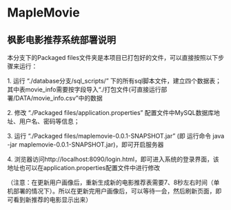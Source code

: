 # MapleMovie
## 枫影电影推荐系统部署说明

<p>本分支下的Packaged files文件夹是本项目已打包好的文件，可以直接按照以下步骤来运行：</p>
<p>1. 运行 “./database分支/sql_scripts/” 下的所有sql脚本文件，建立四个数据表；
	其中表movie_info需要按字段导入“./打包文件(可直接运行部署/DATA/movie_info.csv”中的数据</p>

<p>2. 修改 “./Packaged files/application.properties” 配置文件中MySQL数据库地址、用户名、密码等信息；</p>

<p>3. 运行 “./Packaged files/maplemovie-0.0.1-SNAPSHOT.jar”
	(即 运行命令 java -jar maplemovie-0.0.1-SNAPSHOT.jar)，即可开启服务器</p>

<p>4. 浏览器访问http://localhost:8090/login.html，即可进入系统的登录界面，该地址也可以在application.properties配置文件中进行修改</p>

（注意：在更新用户画像后，重新生成新的电影推荐表需要7、8秒左右时间（单机部署的情况下）。所以在更新完用户画像后，可以等待一会，然后刷新页面，即可看到新推荐的电影显示出来）
